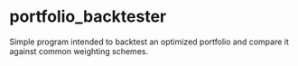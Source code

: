 # portfolio_backtester
Simple program intended to backtest an optimized portfolio and compare it against common weighting schemes.
